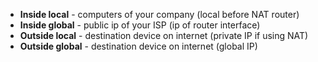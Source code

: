 - **Inside local** - computers of your company (local before NAT router)
- **Inside global** - public ip of your ISP (ip of router interface)
- **Outside local** - destination device on internet (private IP if using NAT)
- **Outside global** - destination device on internet (global IP)